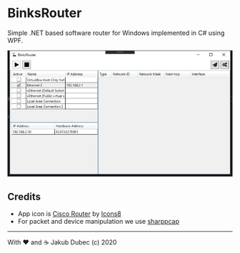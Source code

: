 ﻿# BinksRouter

Simple .NET based software router for Windows implemented in C# using WPF.

![MainWindow](docs/screenshots/MainWindow.jpg)

## Credits

- App icon is [Cisco Router](https://icons8.com/icons/set/cisco-router) by [Icons8](https://icons8.com)
- For packet and device manipulation we use [sharppcap](https://github.com/chmorgan/sharppcap)

---
With ❤️ and ☕️ Jakub Dubec (c) 2020